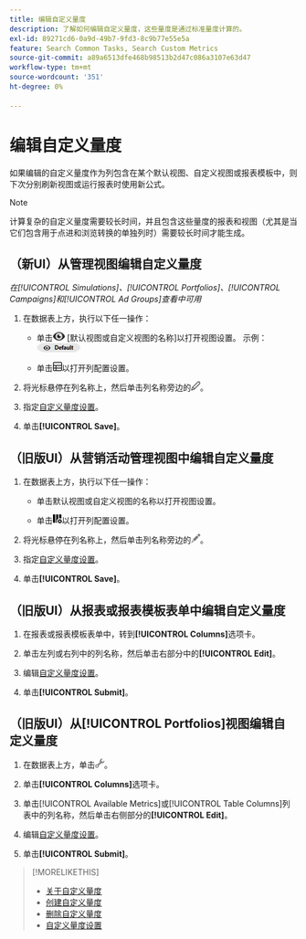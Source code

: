 ```yaml
---
title: 编辑自定义量度
description: 了解如何编辑自定义量度，这些量度是通过标准量度计算的。
exl-id: 89271cd6-0a9d-49b7-9fd3-8c9b77e55e5a
feature: Search Common Tasks, Search Custom Metrics
source-git-commit: a89a6513dfe468b98513b2d47c086a3107e63d47
workflow-type: tm+mt
source-wordcount: '351'
ht-degree: 0%

---
```


# 编辑自定义量度

如果编辑的自定义量度作为列包含在某个默认视图、自定义视图或报表模板中，则下次分别刷新视图或运行报表时使用新公式。

>[!NOTE]
>
>计算复杂的自定义量度需要较长时间，并且包含这些量度的报表和视图（尤其是当它们包含用于点进和浏览转换的单独列时）需要较长时间才能生成。

## （新UI）从管理视图编辑自定义量度

*在[!UICONTROL Simulations]、[!UICONTROL Portfolios]、[!UICONTROL Campaigns]和[!UICONTROL Ad Groups]查看中可用*

1. 在数据表上方，执行以下任一操作：

   * 单击![视图选择器](/help/search-social-commerce/assets/view.png "视图选择器") \[默认视图或自定义视图的名称\]以打开视图设置。 示例： ![示例视图](/help/search-social-commerce/assets/view-selector-example.png "示例视图")

   * 单击![自定义列](/help/search-social-commerce/assets/custom-columns-new.png "自定义列")以打开列配置设置。

1. 将光标悬停在列名称上，然后单击列名称旁边的![编辑](/help/search-social-commerce/assets/edit-new.png "编辑")。

1. 指定[自定义量度设置](custom-metric-settings.md)。

1. 单击&#x200B;**[!UICONTROL Save]**。

## （旧版UI）从营销活动管理视图中编辑自定义量度

1. 在数据表上方，执行以下任一操作：

   * 单击默认视图或自定义视图的名称以打开视图设置。

   * 单击![自定义列](/help/search-social-commerce/assets/custom-columns.png "自定义列")以打开列配置设置。

1. 将光标悬停在列名称上，然后单击列名称旁边的![编辑](/help/search-social-commerce/assets/edit.png "编辑")。

1. 指定[自定义量度设置](custom-metric-settings.md)。

1. 单击&#x200B;**[!UICONTROL Save]**。

## （旧版UI）从报表或报表模板表单中编辑自定义量度

1. 在报表或报表模板表单中，转到&#x200B;**[!UICONTROL Columns]**&#x200B;选项卡。

1. 单击左列或右列中的列名称，然后单击右部分中的&#x200B;**[!UICONTROL Edit]**。

1. 编辑[自定义量度设置](custom-metric-settings.md)。

1. 单击&#x200B;**[!UICONTROL Submit]**。

## （旧版UI）从[!UICONTROL Portfolios]视图编辑自定义量度

1. 在数据表上方，单击![编辑选定视图](/help/search-social-commerce/assets/view-settings.png "编辑选定视图")。

1. 单击&#x200B;**[!UICONTROL Columns]**&#x200B;选项卡。

1. 单击[!UICONTROL Available Metrics]或[!UICONTROL Table Columns]列表中的列名称，然后单击右侧部分的&#x200B;**[!UICONTROL Edit]**。

1. 编辑[自定义量度设置](custom-metric-settings.md)。

1. 单击&#x200B;**[!UICONTROL Submit]**。

>[!MORELIKETHIS]
>
>* [关于自定义量度](custom-metric-about.md)
>* [创建自定义量度](custom-metric-create.md)
>* [删除自定义量度](custom-metric-delete.md)
>* [自定义量度设置](custom-metric-settings.md)
